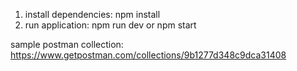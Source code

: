 1. install dependencies: npm install
2. run application: npm run dev or npm start

sample postman collection: https://www.getpostman.com/collections/9b1277d348c9dca31408
